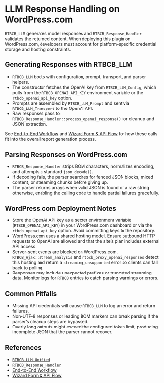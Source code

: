 # LLM Response Handling on WordPress.com

`RTBCB_LLM` generates model responses and `RTBCB_Response_Handler` validates the
returned content. When deploying this plugin on WordPress.com, developers must account for
platform-specific credential storage and hosting constraints.

## Generating Responses with RTBCB_LLM

- `RTBCB_LLM` boots with configuration, prompt, transport, and parser helpers.
- The constructor fetches the OpenAI key from `RTBCB_LLM_Config`, which pulls from the
    `RTBCB_OPENAI_API_KEY` environment variable or the `rtbcb_openai_api_key` option.
- Prompts are assembled by `RTBCB_LLM_Prompt` and sent via `RTBCB_LLM_Transport` to the
    OpenAI API.
- Raw responses pass to `RTBCB_Response_Handler::process_openai_response()` for
    cleanup and JSON extraction.

See [End-to-End Workflow](END_TO_END_WORKFLOW.md) and
[Wizard Form & API Flow](WIZARD_FORM_API_FLOW.md) for how these calls fit into the
overall report generation process.

## Parsing Responses on WordPress.com

- `RTBCB_Response_Handler` strips BOM characters, normalizes encoding, and attempts
    a standard `json_decode()`.
- If decoding fails, the parser searches for fenced JSON blocks, mixed content, or
    streaming chunks before giving up.
- The parser returns arrays when valid JSON is found or a raw string otherwise, enabling
    the calling code to handle partial failures gracefully.

## WordPress.com Deployment Notes

- Store the OpenAI API key as a secret environment variable (`RTBCB_OPENAI_API_KEY`) in
    your WordPress.com dashboard or via the `rtbcb_openai_api_key` option. Avoid committing
    keys to the repository.
- WordPress.com uses a shared hosting model. Ensure outbound HTTP requests to OpenAI are
    allowed and that the site’s plan includes external API access.
- Server-sent events are blocked on WordPress.com. `RTBCB_Ajax::stream_analysis` and
    `rtbcb_proxy_openai_responses` detect this hosting and return a
    `streaming_unsupported` error so clients can fall back to polling.
- Responses may include unexpected prefixes or truncated streaming data. Monitor logs for
    `RTBCB` entries to catch parsing warnings or errors.

## Common Pitfalls

- Missing API credentials will cause `RTBCB_LLM` to log an error and return failures.
- Non‑UTF‑8 responses or leading BOM markers can break parsing if the parser’s cleanup
    steps are bypassed.
- Overly long outputs might exceed the configured token limit, producing incomplete JSON
    that the parser cannot recover.

## References

- [`RTBCB_LLM_Unified`](../inc/class-rtbcb-llm-unified.php)
- [`RTBCB_Response_Handler`](../inc/class-rtbcb-response-handler.php)
- [End-to-End Workflow](END_TO_END_WORKFLOW.md)
- [Wizard Form & API Flow](WIZARD_FORM_API_FLOW.md)
